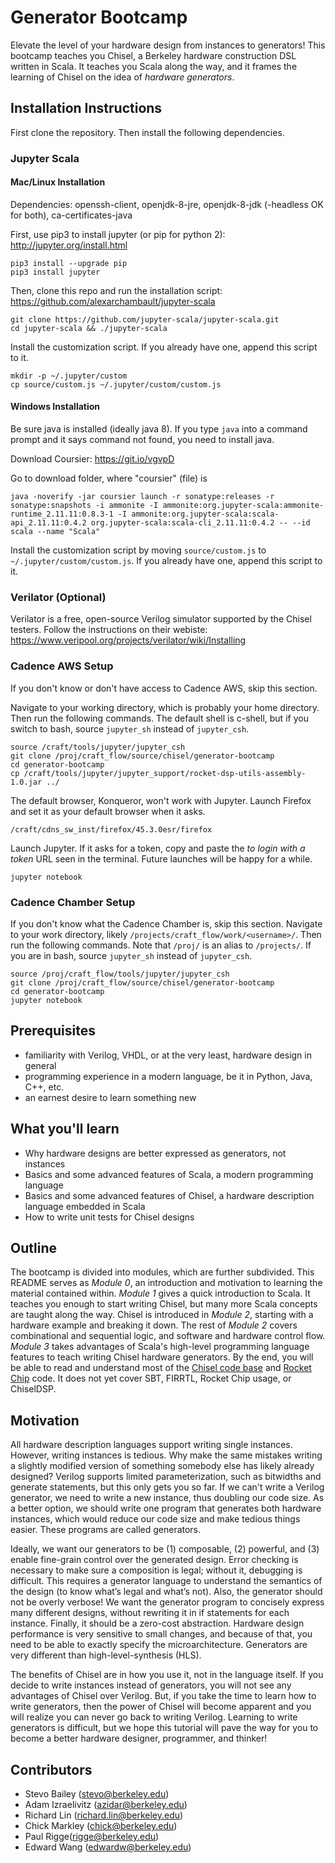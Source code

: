 # Generator Bootcamp

Elevate the level of your hardware design from instances to generators!
This bootcamp teaches you Chisel, a Berkeley hardware construction DSL written in Scala.
It teaches you Scala along the way, and it frames the learning of Chisel on the idea of *hardware generators*.

## Installation Instructions

First clone the repository.
Then install the following dependencies.

### Jupyter Scala

#### Mac/Linux Installation
Dependencies: openssh-client, openjdk-8-jre, openjdk-8-jdk (-headless OK for both),  ca-certificates-java

First, use pip3 to install jupyter (or pip for python 2): http://jupyter.org/install.html
```
pip3 install --upgrade pip
pip3 install jupyter
```

Then, clone this repo and run the installation script: https://github.com/alexarchambault/jupyter-scala
```
git clone https://github.com/jupyter-scala/jupyter-scala.git
cd jupyter-scala && ./jupyter-scala
```

Install the customization script.
If you already have one, append this script to it.
```
mkdir -p ~/.jupyter/custom
cp source/custom.js ~/.jupyter/custom/custom.js
```

#### Windows Installation
Be sure java is installed (ideally java 8). 
If you type `java` into a command prompt and it says command not found, you need to install java.

Download Coursier: https://git.io/vgvpD

Go to download folder, where "coursier" (file) is
```
java -noverify -jar coursier launch -r sonatype:releases -r sonatype:snapshots -i ammonite -I ammonite:org.jupyter-scala:ammonite-runtime_2.11.11:0.8.3-1 -I ammonite:org.jupyter-scala:scala-api_2.11.11:0.4.2 org.jupyter-scala:scala-cli_2.11.11:0.4.2 -- --id scala --name "Scala"
```

Install the customization script by moving `source/custom.js` to `~/.jupyter/custom/custom.js`.
If you already have one, append this script to it.

### Verilator (Optional)

Verilator is a free, open-source Verilog simulator supported by the Chisel testers.
Follow the instructions on their webiste: https://www.veripool.org/projects/verilator/wiki/Installing

### Cadence AWS Setup

If you don't know or don't have access to Cadence AWS, skip this section.

Navigate to your working directory, which is probably your home directory. 
Then run the following commands.
The default shell is c-shell, but if you switch to bash, source `jupyter_sh` instead of `jupyter_csh`.
```
source /craft/tools/jupyter/jupyter_csh
git clone /proj/craft_flow/source/chisel/generator-bootcamp
cd generator-bootcamp
cp /craft/tools/jupyter/jupyter_support/rocket-dsp-utils-assembly-1.0.jar ../
```

The default browser, Konqueror, won't work with Jupyter.
Launch Firefox and set it as your default browser when it asks.
```
/craft/cdns_sw_inst/firefox/45.3.0esr/firefox
```

Launch Jupyter.
If it asks for a token, copy and paste the *to login with a token* URL seen in the terminal. 
Future launches will be happy for a while.
```
jupyter notebook
```

### Cadence Chamber Setup

If you don't know what the Cadence Chamber is, skip this section.
Navigate to your work directory, likely `/projects/craft_flow/work/<username>/`. 
Then run the following commands. 
Note that `/proj/` is an alias to `/projects/`. 
If you are in bash, source `jupyter_sh` instead of `jupyter_csh`.

```
source /proj/craft_flow/tools/jupyter/jupyter_csh
git clone /proj/craft_flow/source/chisel/generator-bootcamp
cd generator-bootcamp
jupyter notebook
```

## Prerequisites

- familiarity with Verilog, VHDL, or at the very least, hardware design in general
- programming experience in a modern language, be it in Python, Java, C++, etc.
- an earnest desire to learn something new

## What you'll learn

- Why hardware designs are better expressed as generators, not instances
- Basics and some advanced features of Scala, a modern programming language
- Basics and some advanced features of Chisel, a hardware description language embedded in Scala
- How to write unit tests for Chisel designs

## Outline

The bootcamp is divided into modules, which are further subdivided.
This README serves as *Module 0*, an introduction and motivation to learning the material contained within.
*Module 1* gives a quick introduction to Scala.
It teaches you enough to start writing Chisel, but many more Scala concepts are taught along the way.
Chisel is introduced in *Module 2*, starting with a hardware example and breaking it down.
The rest of *Module 2* covers combinational and sequential logic, and software and hardware control flow.
*Module 3* takes advantages of Scala's high-level programming language features to teach writing Chisel hardware generators.
By the end, you will be able to read and understand most of the [Chisel code base](https://github.com/freechipsproject/chisel3) and [Rocket Chip](https://github.com/freechipsproject/rocket-chip) code.
It does not yet cover SBT, FIRRTL, Rocket Chip usage, or ChiselDSP.

## Motivation
All hardware description languages support writing single instances.
However, writing instances is tedious.
Why make the same mistakes writing a slightly modified version of something somebody else has likely already designed?
Verilog supports limited parameterization, such as bitwidths and generate statements, but this only gets you so far.
If we can't write a Verilog generator, we need to write a new instance, thus doubling our code size.
As a better option, we should write one program that generates both hardware instances, which would reduce our code size and make tedious things easier. 
These programs are called generators.

Ideally, we want our generators to be (1) composable, (2) powerful, and (3) enable fine-grain control over the generated design.
Error checking is necessary to make sure a composition is legal; without it, debugging is difficult.
This requires a generator language to understand the semantics of the design (to know what’s legal and what’s not).
Also, the generator should not be overly verbose! 
We want the generator program to concisely express many different designs, without rewriting it in if statements for each instance.
Finally, it should be a zero-cost abstraction. 
Hardware design performance is very sensitive to small changes, and because of that, you need to be able to exactly specify the microarchitecture.
Generators are very different than high-level-synthesis (HLS).

The benefits of Chisel are in how you use it, not in the language itself. 
If you decide to write instances instead of generators, you will not see any advantages of Chisel over Verilog. 
But, if you take the time to learn how to write generators, then the power of Chisel will become apparent and you will realize you can never go back to writing Verilog.
Learning to write generators is difficult, but we hope this tutorial will pave the way for you to become a better hardware designer, programmer, and thinker!


## Contributors
- Stevo Bailey ([stevo@berkeley.edu](mailto:stevo@berkeley.edu))
- Adam Izraelivitz ([azidar@berkeley.edu](mailto:azidar@berkeley.edu))
- Richard Lin ([richard.lin@berkeley.edu](mailto:edwardw@berkeley.edu))
- Chick Markley ([chick@berkeley.edu](mailto:chick@berkeley.edu))
- Paul Rigge([rigge@berkeley.edu](mailto:rigge@berkeley.edu))
- Edward Wang ([edwardw@berkeley.edu](mailto:edwardw@berkeley.edu))
